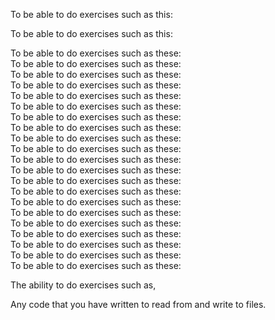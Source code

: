 <div id="gettingStarted_running">

To be able to do exercises such as this:

<include src="../../book/cppToJava/gettingStarted/running/q-runHelloWorld.md" />

</div>

<div id="dataTypes_arrays">

To be able to do exercises such as this:

<include src="../../book/cppToJava/dataTypes/arrays/q-compareNames.md" />

</div>

<div id="controlFlow_branching">
To be able to do exercises such as these:

<include src="../../book/cppToJava/controlFlow/branching/q-greeter.md" />
<include src="../../book/cppToJava/controlFlow/branching/q-gradeHelper.md" />
</div>

<div id="controlFlow_methods">
To be able to do exercises such as these:

<include src="../../book/cppToJava/controlFlow/methods/q-getGradeCapMethod.md" />
</div>

<div id="controlFlow_loops">
To be able to do exercises such as these:

<include src="../../book/cppToJava/controlFlow/loops/q-getMultipleGradeCapsMethod.md" />
</div>

<div id="objects_usingObjects">
To be able to do exercises such as these:

<include src="../../book/cppToJava/objects/usingObjects/q-createRectangleObjects.md" />
</div>

<div id="objects_instanceMembers">
To be able to do exercises such as these:

<include src="../../book/cppToJava/objects/instanceMembers/q-useRectangleObjects.md" />
</div>

<div id="objects_passingObjects">
To be able to do exercises such as these:

<include src="../../book/cppToJava/objects/passingObjects/q-passObjectsToMoveMethod.md" />
</div>

<div id="classes_definingClasses">
To be able to do exercises such as these:

<include src="../../book/cppToJava/classes/definingClasses/q-defineCircleClass.md" />
</div>

<div id="classes_gettersAndSetters">
To be able to do exercises such as these:

<include src="../../book/cppToJava/classes/gettersAndSetters/q-addCircleGetters.md" />
</div>

<div id="classes_classLevelMembers">
To be able to do exercises such as these:

<include src="../../book/cppToJava/classes/classLevelMembers/q-getMaxRadius.md" />
</div>

<div id="usefulClasses_stringClass">
To be able to do exercises such as these:

<include src="../../book/cppToJava/usefulClasses/stringClass/q-printPriceMethod.md" />
</div>

<div id="usefulClasses_wrapperClasses">
To be able to do exercises such as these:

<include src="../../book/cppToJava/usefulClasses/wrapperClasses/q-printTotalScoreMethod.md" />
</div>

<div id="usefulClasses_arraysClass">
To be able to do exercises such as these:

<include src="../../book/cppToJava/usefulClasses/arraysClass/q-filterEmailsMethod.md" />
</div>

<div id="usefulClasses_scannerClass">
To be able to do exercises such as these:

<include src="../../book/cppToJava/usefulClasses/scannerClass/q-findTotalExpenditure.md" />
<include src="../../book/cppToJava/project/taskManager/q-taskManagerLevel1.md" />
</div>

<div id="inheritance_basic">
To be able to do exercises such as these:

<include src="../../book/cppToJava/inheritance/basic/q-inheritTaskClass.md" />
</div>

<div id="inheritance_objectClass">
To be able to do exercises such as these:

<include src="../../book/cppToJava/inheritance/objectClass/q-overrideToStringMethod.md" />
</div>

<div id="inheritance_polymorphism">
To be able to do exercises such as these:

<include src="../../book/cppToJava/inheritance/polymorphism/q-printShapeArea.md" />
</div>

<div id="inheritance_abstractClassesAndMethods">
To be able to do exercises such as these:

<include src="../../book/cppToJava/inheritance/abstractClassesAndMethods/q-printAreaWithAbstractShape.md" />
</div>

<div id="inheritance_interfaces">
To be able to do exercises such as these:

<include src="../../book/cppToJava/inheritance/interfaces/q-printPrintableItems.md" />
</div>

<div id="exceptions_how">
To be able to do exercises such as these:

<include src="../../book/cppToJava/exceptions/how/q-parseRectangleDescriptor.md" />
</div>

<div id="collections_arrayListClass">
To be able to do exercises such as these:

<include src="../../book/cppToJava/collections/arrayListClass/q-numbersList.md" />
</div>

<div id="collections_hashMapClass">
To be able to do exercises such as these:

<include src="../../book/cppToJava/collections/hashMapClass/q-weeklyRoster.md" />
</div>

<div id="misc_enums">

The ability to do exercises such as,

<include src="../../book/javaTools/enums/q-showPriorityColor.md" />

</div>

<div id="misc_fileAccess">

Any code that you have written to read from and write to files.

</div>
